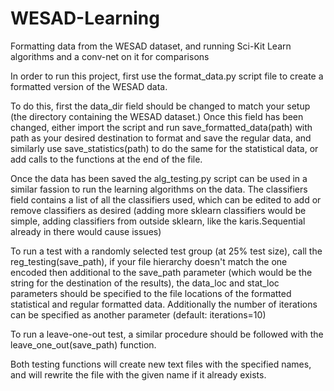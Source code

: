 # WESAD-Learning
Formatting data from the WESAD dataset, and running Sci-Kit Learn algorithms and a conv-net on it for comparisons

In order to run this project, first use the format_data.py script file to create a formatted version of the WESAD data.

  To do this, first the data_dir field should be changed to match your setup (the directory containing the WESAD dataset.)
  Once this field has been changed, either import the script and run save_formatted_data(path) with path as your desired destination to format
  and save the regular data, and similarly use save_statistics(path) to do the same for the statistical data,
  or add calls to the functions at the end of the file.
  
Once the data has been saved the alg_testing.py script can be used in a similar fassion to run the learning algorithms on the data. 
  The classifiers field contains a list of all the classifiers used, which can be edited to add or remove classifiers as desired 
    (adding more sklearn classifiers would be simple, adding classifiers from outside sklearn, like the karis.Sequential already in there would cause issues)
    
  To run a test with a randomly selected test group (at 25% test size), call the reg_testing(save_path), if your file hierarchy doesn't match the one encoded
  then additional to the save_path parameter (which would be the string for the destination of the results), the data_loc and stat_loc parameters
  should be specified to the file locations of the formatted statistical and regular formatted data.
  Additionally the number of iterations can be specified as another parameter (default: iterations=10)
  
  To run a leave-one-out test, a similar procedure should be followed with the leave_one_out(save_path) function.
  
  Both testing functions will create new text files with the specified names, and will rewrite the file with the given name if it already exists.
